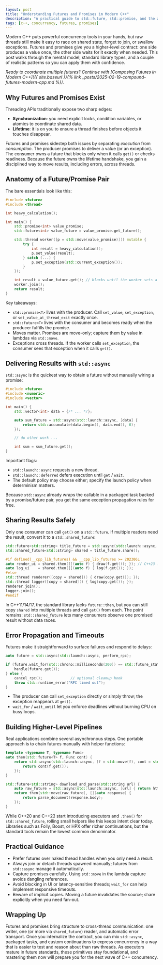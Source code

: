 ```yaml
---
layout: post
title: "Understanding Futures and Promises in Modern C++"
description: "A practical guide to std::future, std::promise, and the asynchronous patterns that make modern C++ concurrency safer and easier to reason about."
tags: [c++, concurrency, futures, promises]
---
```


Modern C++ puts powerful concurrency tools in your hands, but raw threads still make it easy to race on shared state, forget to join, or swallow exceptions. Futures and promises give you a higher-level contract: one side produces a value once, the other side waits for it exactly when needed. This post walks through the mental model, standard library types, and a couple of realistic patterns so you can apply them with confidence.

*Ready to coordinate multiple futures? Continue with [Composing Futures in Modern C++]({{ site.baseurl }}{% link _posts/2025-02-19-compound-futures-modern-cpp.md %}).*

## Why Futures and Promises Exist

Threading APIs traditionally expose two sharp edges:

- **Synchronization**: you need explicit locks, condition variables, or atomics to coordinate shared data.
- **Lifetime**: it is on you to ensure a thread finishes before objects it touches disappear.

Futures and promises sidestep both issues by separating *execution* from *consumption*. The producer promises to deliver a value (or an exception). The consumer owns a future that blocks only when it calls `get()` or checks readiness. Because the future owns the lifetime handshake, you gain a disciplined way to move results, including errors, across threads.

## Anatomy of a Future/Promise Pair

The bare essentials look like this:

```cpp
#include <future>
#include <thread>

int heavy_calculation();

int main() {
    std::promise<int> value_promise;
    std::future<int> value_future = value_promise.get_future();

    std::thread worker([p = std::move(value_promise)]() mutable {
        try {
            int result = heavy_calculation();
            p.set_value(result);
        } catch (...) {
            p.set_exception(std::current_exception());
        }
    });

    int result = value_future.get(); // blocks until the worker sets a value or exception
    worker.join();
    return result;
}
```

Key takeaways:

- `std::promise<T>` lives with the producer. Call `set_value`, `set_exception`, or `set_value_at_thread_exit` exactly once.
- `std::future<T>` lives with the consumer and becomes ready when the producer fulfills the promise.
- Moves matter. Promises are move-only; capture them by value in lambdas via `std::move`.
- Exceptions cross threads. If the worker calls `set_exception`, the consumer sees that exception when it calls `get()`.

## Delivering Results with `std::async`

`std::async` is the quickest way to obtain a future without manually wiring a promise:

```cpp
#include <future>
#include <numeric>
#include <vector>

int main() {
    std::vector<int> data = {/* ... */};

    auto sum_future = std::async(std::launch::async, [data] {
        return std::accumulate(data.begin(), data.end(), 0);
    });

    // do other work ...

    int sum = sum_future.get();
}
```

Important flags:

- `std::launch::async` requests a new thread.
- `std::launch::deferred` defers execution until `get` / `wait`.
- The default policy may choose either; specify the launch policy when determinism matters.

Because `std::async` already wraps the callable in a packaged task backed by a promise/future pair, you get the same exception propagation rules for free.

## Sharing Results Safely

Only one consumer can call `get()` on a `std::future`. If multiple readers need the result, convert it to a `std::shared_future`:

```cpp
std::future<std::string> title_future = std::async(std::launch::async, fetch_title);
std::shared_future<std::string> shared = title_future.share();

#if defined(__cpp_lib_futures) && __cpp_lib_futures >= 202306L
auto render_ui = shared.then([](auto f) { draw(f.get()); }); // C++23 .then extension
auto log_ui    = shared.then([](auto f) { log(f.get()); });
#else
std::thread renderer([copy = shared]() { draw(copy.get()); });
std::thread logger([copy = shared]() { log(copy.get()); });
renderer.join();
logger.join();
#endif
```

In C++11/14/17, the standard library lacks `future::then`, but you can still copy `shared` into multiple threads and call `get()` from each. The point remains: `std::shared_future` lets many consumers observe one promised result without data races.

## Error Propagation and Timeouts

Futures make it straightforward to surface failures and respond to delays:

```cpp
auto future = std::async(std::launch::async, perform_rpc);

if (future.wait_for(std::chrono::milliseconds(200)) == std::future_status::ready) {
    handle(future.get());
} else {
    cancel_rpc();             // optional cleanup hook
    throw std::runtime_error("RPC timed out");
}
```

- The producer can call `set_exception` directly or simply throw; the exception reappears at `get()`.
- `wait_for` / `wait_until` let you enforce deadlines without burning CPU on busy loops.

## Building Higher-Level Pipelines

Real applications combine several asynchronous steps. One portable approach is to chain futures manually with helper functions:

```cpp
template <typename T, typename Func>
auto then(std::future<T> f, Func cont) {
    return std::async(std::launch::async, [f = std::move(f), cont = std::move(cont)]() mutable {
        return cont(f.get());
    });
}

std::future<std::string> download_and_parse(std::string url) {
    auto raw_future = std::async(std::launch::async, [url] { return http_get(url); });
    return then(std::move(raw_future), [](auto response) {
        return parse_document(response.body);
    });
}
```

While C++20 and C++23 start introducing executors and `.then()` for `std::shared_future`, rolling small helpers like this keeps intent clear today. Libraries such as Folly, Boost, or HPX offer richer continuations, but the standard tools remain the lowest common denominator.

## Practical Guidance

- Prefer futures over naked thread handles when you only need a result.
- Always join or detach threads spawned manually; futures from `std::async` manage it automatically.
- Capture promises carefully. Using `std::move` in the lambda capture avoids dangling references.
- Avoid blocking in UI or latency-sensitive threads; `wait_for` can help implement responsive timeouts.
- Beware of implicit copies. Moving a future invalidates the source; share explicitly when you need fan-out.

## Wrapping Up

Futures and promises bring structure to cross-thread communication: one writer, one (or more via `shared_future`) reader, and automatic error transport. Once you internalize the contract, you can mix `std::async`, packaged tasks, and custom continuations to express concurrency in a way that is easier to test and reason about than raw threads. As executors mature in future standards, these primitives stay foundational, and mastering them now will prepare you for the next wave of C++ concurrency.
